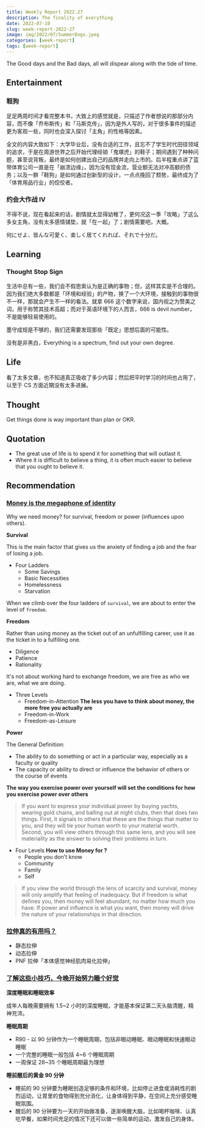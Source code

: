 ```yaml
---
title: Weekly Report 2022.27
description: The finality of everything
date: 2022-07-10
slug: week-report-2022-27
image: img/2022/07/SummerDogs.jpeg
categories: [week-report]
tags: [week-report]
---
```


The Good days and the Bad days, all will dispear along with the tide of time.

## Entertainment

### 鞋狗

足足两周时间才看完整本书，大致上的感觉就是，只描述了作者想说的那部分内容，而不像「乔布斯传」和「马斯克传」，因为是外人写的，对于很多事件的描述更为客观一些，同时也会深入探讨「主角」的性格等因素。

全文的内容大致如下：大学毕业后，没有合适的工作，且忘不了学生时代田径领域的追求，于是在周游世界之后开始代理经销「鬼塚虎」的鞋子；期间遇到了种种问题，甚至说背叛，最终是如何创建出自己的品牌并走向上市的。后半程重点讲了蓝带体育公司一直是在「崩溃边缘」，因为没有现金流，营业额无法对冲高额的债务；以及一群「鞋狗」是如何通过创新型的设计，一点点挽回了颓势，最终成为了「体育用品行业」的佼佼者。

### 约会大作战 IV

不得不说，现在看起来的话，剧情就太显得幼稚了，更何况这一季「攻略」了这么多女主角，没有太多感情铺垫，就「在一起」了；剧情需要吧，大概。

何にせよ、皆んな可愛く、楽しく居てくれれば、それで十分だ。

## Learning

### Thought Stop Sign

生活中总有一些，我们会不假思索认为是正确的事物；但，这样其实是不合理的。因为我们绝大多数都是「环境和经验」的产物，换了一个大环境，接触到的事物很不一样，那就会产生不一样的看法。就拿 666 这个数字来说，国内视之为赞美之词，用于称赞其技术高超；而对于英语环境下的人而言，666 is devil number，不是能够轻易使用的。

墨守成规是不够的，我们还需要发现那些「既定」思想后面的可能性。

没有是非黑白，Everything is a spectrum, find out your own degree.

## Life

看了太多文章，也不知道真正吸收了多少内容；然后把平时学习的时间也占用了，以至于 CS 方面近期没有太多进展。

## Thought

Get things done is way important than plan or OKR.

## Quotation

- The great use of life is to spend it for something that will outlast it.
- Where it is difficult to believe a thing, it is often much easier to believe that you ought to believe it.

## Recommendation

### [Money is the megaphone of identity](https://moretothat.com/money/)

Why we need money? for survival, freedom or power (influences upon others).

**Survival**

This is the main factor that gives us the anxiety of finding a job and the fear of losing a job.

- Four Ladders
  - Some Savings
  - Basic Necessities
  - Homelessness
  - Starvation

When we climb over the four ladders of `survival`, we are about to enter the level of `freedom`.

**Freedom**

Rather than using money as the ticket out of an unfulfilling career, use it as the ticket in to a fulfilling one.

- Diligence
- Patience
- Rationality

It's not about working hard to exchange freedom, we are free as who we are, what we are doing.

- Three Levels
  - Freedom-in-Attention **The less you have to think about money, the more free you actually are**
  - Freedom-in-Work
  - Freedom-as-Leisure

**Power**

The General Definition:

- The ability to do something or act in a particular way, especially as a faculty or quality
- The capacity or ability to direct or influence the behavior of others or the course of events

**The way you exercise power over yourself will set the conditions for how you exercise power over others**

> If you want to express your individual power by buying yachts, wearing gold chains, and balling out at night clubs, then that does two things. First, it signals to others that these are the things that matter to you, and they will tie your human worth to your material worth. Second, you will view others through this same lens, and you will see materiality as the answer to solving their problems in turn.

- Four Levels **How to use Money for ?**
  - People you don't know
  - Community
  - Family
  - Self

> If you view the world through the lens of scarcity and survival, money will only amplify that feeling of inadequacy. But if freedom is what defines you, then money will feel abundant, no matter how much you have. If power and influence is what you want, then money will drive the nature of your relationships in that direction.

### [拉伸真的有用吗？](https://sspai.com/post/74069)

- 静态拉伸
- 动态拉伸
- PNF 拉伸「本体感觉神经肌肉易化拉伸」

### [了解这些小技巧，今晚开始努力睡个好觉](https://sspai.com/post/66861)

**深度睡眠和睡眠效率**

成年人每晚需要拥有 1.5~2 小时的深度睡眠，才能基本保证第二天头脑清醒，精神充沛。

**睡眠周期**

- R90 - 以 90 分钟作为一个睡眠周期，包括非眼动睡眠、眼动睡眠和快速眼动睡眠
- 一个完整的睡眠一般包括 4~6 个睡眠周期
- 一周保证 28~35 个睡眠周期最为理想

**睡前醒后的黄金 90 分钟**

- 睡前的 90 分钟要为睡眠创造足够的条件和环境，比如停止进食或消耗性的剧烈运动，让胃里的食物得到充分消化，让身体得到平静，在空间上充分感受睡眠氛围。
- 醒后的 90 分钟要为一天的开始做准备，逐渐唤醒大脑，比如喝杯咖啡、认真吃早餐，如果时间充足的情况下还可以做一些简单的运动，激发自己的身体。
